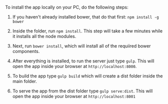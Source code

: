 To install the app locally on your PC, do the following steps:

1. If you haven't already installed bower, that do that first: ```npm install -g bower```

15. Inside the folder, run ```npm install```. This step will take a few minutes while it installs all the node modules.

3. Next, run ```bower install```, which will install all of the requiired bower components.

4. After everything is installed, to run the server just type ```gulp```. This will open the app inside your browser at ```http://localhost:8000```.

5. To build the app type ```gulp build``` which will create a dist folder inside the main folder.

6. To serve the app from the dist folder type ```gulp serve:dist```. This will open the app inside your browser at ```http://localhost:8001```